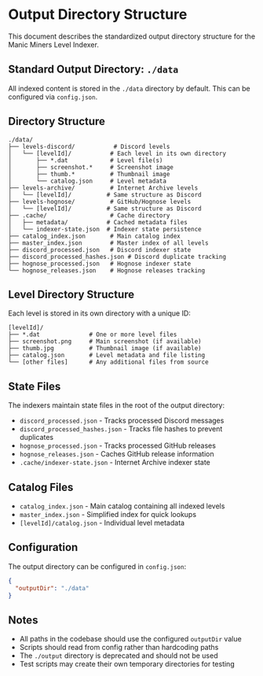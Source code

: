# Output Directory Structure

This document describes the standardized output directory structure for the Manic Miners Level Indexer.

## Standard Output Directory: `./data`

All indexed content is stored in the `./data` directory by default. This can be configured via `config.json`.

## Directory Structure

```
./data/
├── levels-discord/           # Discord levels
│   └── [levelId]/           # Each level in its own directory
│       ├── *.dat            # Level file(s)
│       ├── screenshot.*     # Screenshot image
│       ├── thumb.*          # Thumbnail image
│       └── catalog.json     # Level metadata
├── levels-archive/          # Internet Archive levels
│   └── [levelId]/          # Same structure as Discord
├── levels-hognose/          # GitHub/Hognose levels
│   └── [levelId]/          # Same structure as Discord
├── .cache/                  # Cache directory
│   ├── metadata/           # Cached metadata files
│   └── indexer-state.json  # Indexer state persistence
├── catalog_index.json       # Main catalog index
├── master_index.json        # Master index of all levels
├── discord_processed.json   # Discord indexer state
├── discord_processed_hashes.json # Discord duplicate tracking
├── hognose_processed.json   # Hognose indexer state
└── hognose_releases.json    # Hognose releases tracking
```

## Level Directory Structure

Each level is stored in its own directory with a unique ID:

```
[levelId]/
├── *.dat              # One or more level files
├── screenshot.png     # Main screenshot (if available)
├── thumb.jpg          # Thumbnail image (if available)
├── catalog.json       # Level metadata and file listing
└── [other files]      # Any additional files from source
```

## State Files

The indexers maintain state files in the root of the output directory:

- `discord_processed.json` - Tracks processed Discord messages
- `discord_processed_hashes.json` - Tracks file hashes to prevent duplicates
- `hognose_processed.json` - Tracks processed GitHub releases
- `hognose_releases.json` - Caches GitHub release information
- `.cache/indexer-state.json` - Internet Archive indexer state

## Catalog Files

- `catalog_index.json` - Main catalog containing all indexed levels
- `master_index.json` - Simplified index for quick lookups
- `[levelId]/catalog.json` - Individual level metadata

## Configuration

The output directory can be configured in `config.json`:

```json
{
  "outputDir": "./data"
}
```

## Notes

- All paths in the codebase should use the configured `outputDir` value
- Scripts should read from config rather than hardcoding paths
- The `./output` directory is deprecated and should not be used
- Test scripts may create their own temporary directories for testing